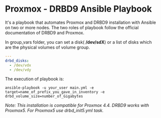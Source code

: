 # Proxmox - DRBD9 Ansible Playbook
It's a playbook that automates Proxmox and DRBD9 installation with Ansible on two or more nodes.
The two roles of playbook follow the official documentation of DRBD9 and Proxmox.

In group_vars folder, you can set a disk( **/dev/sdX**) or a list of disks which are the physical volumes of volume group.
```yaml
---
drbd_disks:
  - /dev/vdx
  - /dev/vdy
```
The execution of playbook is:
```
ansible-playbook -u your_user main.yml -e target=name_of_prefix_you_gave_in_inventory -e drbd_volume_size=number_of_Gigabytes
```
*Note: This installation is compatible for Proxmox 4.4. DRBD9 works with Proxmox5. For Proxmox5 use drbd_init5.yml task.*
